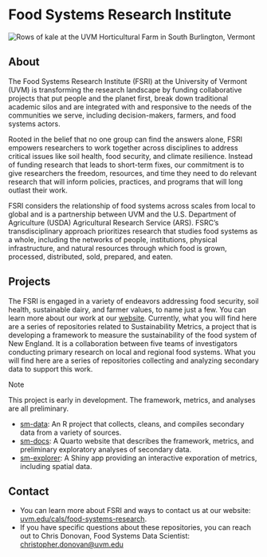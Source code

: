 # Food Systems Research Institute

![Rows of kale at the UVM Horticultural Farm in South Burlington, Vermont](https://github.com/Food-Systems-Research-Institute/.github/blob/main/hort_farm_crop.jpg)

## About

The Food Systems Research Institute (FSRI) at the University of Vermont (UVM) is transforming the research landscape by funding collaborative projects that put people and the planet first, break down traditional academic silos and are integrated with and responsive to the needs of the communities we serve, including decision-makers, farmers, and food systems actors. 

Rooted in the belief that no one group can find the answers alone, FSRI empowers researchers to work together across disciplines to address critical issues like soil health, food security, and climate resilience. Instead of funding research that leads to short-term fixes, our commitment is to give researchers the freedom, resources, and time they need to do relevant research that will inform policies, practices, and programs that will long outlast their work. 

FSRI considers the relationship of food systems across scales from local to global and is a partnership between UVM and the U.S. Department of Agriculture (USDA) Agricultural Research Service (ARS). FSRC’s transdisciplinary approach prioritizes research that studies food systems as a whole, including the networks of people, institutions, physical infrastructure, and natural resources through which food is grown, processed, distributed, sold, prepared, and eaten. 

## Projects

The FSRI is engaged in a variety of endeavors addressing food security, soil health, sustainable dairy, and farmer values, to name just a few. You can learn more about our work at our [website](https://www.uvm.edu/cals/food-systems-research). Currently, what you will find here are a series of repositories related to Sustainability Metrics, a project that is developing a framework to measure the sustainability of the food system of New England. It is a collaboration between five teams of investigators conducting primary research on local and regional food systems. What you will find here are a series of repositories collecting and analyzing secondary data to support this work.

> [!NOTE]
> This project is early in development. The framework, metrics, and analyses are all preliminary.

- [sm-data](https://www.github.com/food-systems-research-institute/SMdata): An R project that collects, cleans, and compiles secondary data from a variety of sources.
- [sm-docs](https://www.github.com/food-systems-research-institute/SMdocs): A Quarto website that describes the framework, metrics, and preliminary exploratory analyses of secondary data.
- [sm-explorer](https://www.github.com/food-systems-research-institute/SMexplorer): A Shiny app providing an interactive exporation of metrics, including spatial data.

## Contact

- You can learn more about FSRI and ways to contact us at our website: [uvm.edu/cals/food-systems-research](https://www.uvm.edu/cals/food-systems-research). 
- If you have specific questions about these repositories, you can reach out to Chris Donovan, Food Systems Data Scientist: [christopher.donovan@uvm.edu](mailto:christopher.donovan@uvm.edu)
